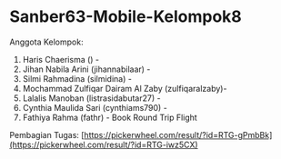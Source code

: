 # Sanber63-Mobile-Kelompok8

Anggota Kelompok:
1. Haris Chaerisma () - 
2. Jihan Nabila Arini (jihannabilaar) - 
3. Silmi Rahmadina (silmidina) - 
4. Mochammad Zulfiqar Dairam Al Zaby (zulfiqaralzaby)-
5. Lalalis Manoban (listrasidabutar27) - 
6. Cynthia Maulida Sari (cynthiams790) -
7. Fathiya Rahma (fathr) - Book Round Trip Flight

Pembagian Tugas: [https://pickerwheel.com/result/?id=RTG-gPmbBk](https://pickerwheel.com/result/?id=RTG-iwz5CX)
